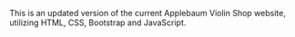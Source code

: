 This is an updated version of the current Applebaum Violin Shop website, utilizing HTML, CSS, Bootstrap and JavaScript.


